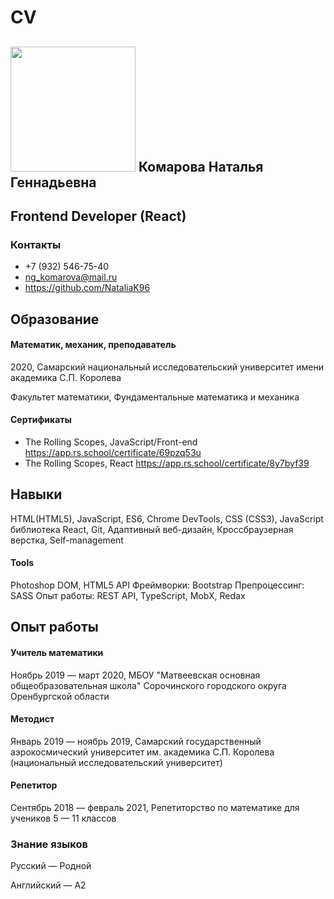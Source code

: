 # CV
## <img src="https://user-images.githubusercontent.com/60849245/115436475-17fa5d80-a21c-11eb-8c97-9d6bc5d4e519.png" height="200"> Комарова Наталья Геннадьевна
## Frontend Developer (React)

### Контакты
- +7 (932) 546-75-40
- ng_komarova@mail.ru
- https://github.com/NataliaK96

## Образование
#### Математик, механик, преподаватель
2020, Самарский национальный исследовательский университет имени академика С.П. Королева

Факультет математики, Фундаментальные математика и механика
#### Сертификаты
- The Rolling Scopes, JavaScript/Front-end
 https://app.rs.school/certificate/69pzq53u
- The Rolling Scopes, React
https://app.rs.school/certificate/8y7byf39

## Навыки
 HTML(HTML5), JavaScript, ES6, Chrome DevTools, CSS (CSS3), JavaScript библиотека React, Git, Адаптивный веб-дизайн, Кроссбраузерная верстка, Self-management

#### Tools
Photoshop
DOM, HTML5 API
Фреймворки: Bootstrap
Препроцессинг: SASS 
Опыт работы: REST API, TypeScript, MobX, Redax

## Опыт работы
#### Учитель математики
Ноябрь 2019 — март 2020, МБОУ "Матвеевская основная общеобразовательная школа" Сорочинского городского округа Оренбургской области
#### Методист
Январь 2019 — ноябрь 2019, Самарский государственный аэрокосмический университет им. академика С.П. Королева (национальный исследовательский университет)
#### Репетитор
Сентябрь 2018 — февраль 2021, Репетиторство по математике для учеников 5 — 11 классов 

### Знание языков
Русский — Родной

Английский — A2 

